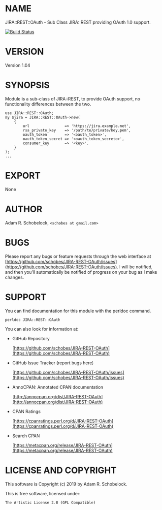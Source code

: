 # NAME

JIRA::REST::OAuth - Sub Class JIRA::REST providing OAuth 1.0 support.

[![Build Status](https://travis-ci.org/schobes/JIRA-REST-OAuth.svg?branch=master)](https://travis-ci.org/schobes/JIRA-REST-OAuth)

# VERSION

Version 1.04

# SYNOPSIS

Module is a sub-class of JIRA::REST, to provide OAuth support, no functionality 
differences between the two.

    use JIRA::REST::OAuth;
    my $jira = JIRA::REST::OAuth->new(
        {
            url                => 'https://jira.example.net',
            rsa_private_key    => '/path/to/private/key.pem',
            oauth_token        => '<oauth_token>',
            oauth_token_secret => '<oauth_token_secrete>',
            consumer_key       => '<key>',
        }
    );
    ...

# EXPORT

None

# AUTHOR

Adam R. Schobelock, `<schobes at gmail.com>`

# BUGS



Please report any bugs or feature requests through the web interface at 
[https://github.com/schobes/JIRA-REST-OAuth/issues](https://github.com/schobes/JIRA-REST-OAuth/issues).  I will be notified, and 
then you'll automatically be notified of progress on your bug as I make changes.

# SUPPORT

You can find documentation for this module with the perldoc command.

    perldoc JIRA::REST::OAuth

You can also look for information at:

- GitHub Repository

    [https://github.com/schobes/JIRA-REST-OAuth](https://github.com/schobes/JIRA-REST-OAuth)

- GitHub Issue Tracker (report bugs here)

    [https://github.com/schobes/JIRA-REST-OAuth/issues](https://github.com/schobes/JIRA-REST-OAuth/issues)

- AnnoCPAN: Annotated CPAN documentation

    [http://annocpan.org/dist/JIRA-REST-OAuth](http://annocpan.org/dist/JIRA-REST-OAuth)

- CPAN Ratings

    [https://cpanratings.perl.org/d/JIRA-REST-OAuth](https://cpanratings.perl.org/d/JIRA-REST-OAuth)

- Search CPAN

    [https://metacpan.org/release/JIRA-REST-OAuth](https://metacpan.org/release/JIRA-REST-OAuth)

# LICENSE AND COPYRIGHT

This software is Copyright (c) 2019 by Adam R. Schobelock.

This is free software, licensed under:

    The Artistic License 2.0 (GPL Compatible)
